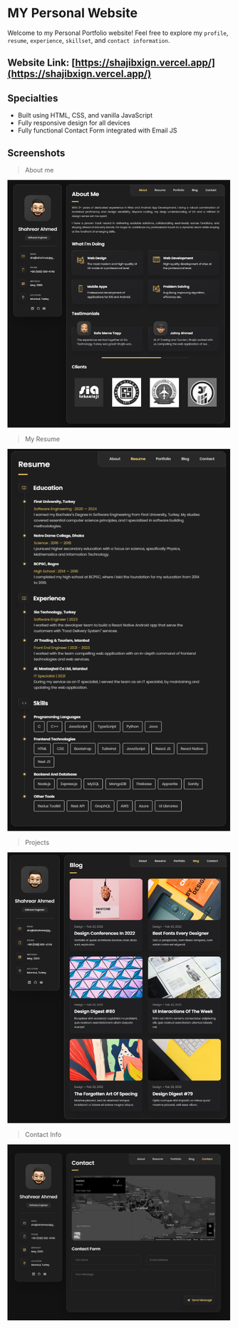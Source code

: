 # MY Personal Website

Welcome to my Personal Portfolio website! Feel free to explore my `profile`, `resume`, `experience`, `skillset`, and `contact information`.

## Website Link: [https://shajibxign.vercel.app/](https://shajibxign.vercel.app/)

## Specialties

- Built using HTML, CSS, and vanilla JavaScript
- Fully responsive design for all devices
- Fully functional Contact Form integrated with Email JS

## Screenshots
> About me
<img src="https://github.com/shajibxign/myporto/blob/main/assets/images/Home-screen.png" alt="Website Screenshot" width="500" >

> My Resume
<img src="https://github.com/shajibxign/myporto/blob/main/assets/images/Resume_part.png" alt="Website Screenshot" width="500" >

> Projects
<img src="https://github.com/shajibxign/myporto/blob/main/assets/images/Project-showcase.png" alt="Website Screenshot" width="500">

> Contact Info
<img src="https://github.com/shajibxign/myporto/blob/main/assets/images/contact-form.png" alt="Website Screenshot" width="500">

